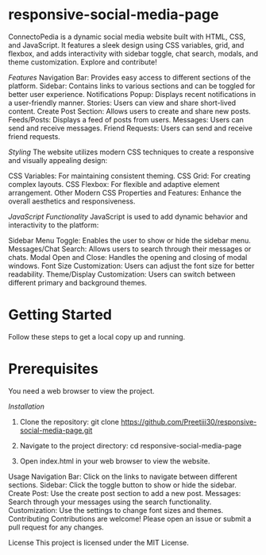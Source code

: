 # responsive-social-media-page
ConnectoPedia is a dynamic social media website built with HTML, CSS, and JavaScript. It features a sleek design using CSS variables, grid, and flexbox, and adds interactivity with sidebar toggle, chat search, modals, and theme customization. Explore and contribute!

*Features*
Navigation Bar: Provides easy access to different sections of the platform.
Sidebar: Contains links to various sections and can be toggled for better user experience.
Notifications Popup: Displays recent notifications in a user-friendly manner.
Stories: Users can view and share short-lived content.
Create Post Section: Allows users to create and share new posts.
Feeds/Posts: Displays a feed of posts from users.
Messages: Users can send and receive messages.
Friend Requests: Users can send and receive friend requests.

*Styling*
The website utilizes modern CSS techniques to create a responsive and visually appealing design:

CSS Variables: For maintaining consistent theming.
CSS Grid: For creating complex layouts.
CSS Flexbox: For flexible and adaptive element arrangement.
Other Modern CSS Properties and Features: Enhance the overall aesthetics and responsiveness.

*JavaScript Functionality*
JavaScript is used to add dynamic behavior and interactivity to the platform:

Sidebar Menu Toggle: Enables the user to show or hide the sidebar menu.
Messages/Chat Search: Allows users to search through their messages or chats.
Modal Open and Close: Handles the opening and closing of modal windows.
Font Size Customization: Users can adjust the font size for better readability.
Theme/Display Customization: Users can switch between different primary and background themes.

# Getting Started 
Follow these steps to get a local copy up and running.

# Prerequisites
You need a web browser to view the project.

*Installation*

1. Clone the repository:
git clone https://github.com/Preetiii30/responsive-social-media-page.git

2. Navigate to the project directory:
cd responsive-social-media-page

4. Open index.html in your web browser to view the website.

Usage
Navigation Bar: Click on the links to navigate between different sections.
Sidebar: Click the toggle button to show or hide the sidebar.
Create Post: Use the create post section to add a new post.
Messages: Search through your messages using the search functionality.
Customization: Use the settings to change font sizes and themes.
Contributing
Contributions are welcome! Please open an issue or submit a pull request for any changes.

License
This project is licensed under the MIT License.
